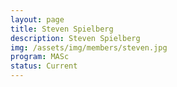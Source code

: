```yaml
---
layout: page
title: Steven Spielberg
description: Steven Spielberg
img: /assets/img/members/steven.jpg
program: MASc
status: Current
---
```


<img class="profile_img" src="{{ page.img | prepend: site.baseurl | prepend: site.url }}" alt=""/>